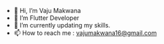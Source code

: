 - 👋 Hi, I’m Vaju Makwana
- 👀 I’m Flutter Developer
- 🌱 I’m currently updating my skills. 
- 📫 How to reach me : vajumakwana16@gmail.com

<!---
vajumakwana16/vajumakwana16 is a ✨ special ✨ repository because its `README.md` (this file) appears on your GitHub profile.
You can click the Preview link to take a look at your changes.
--->
